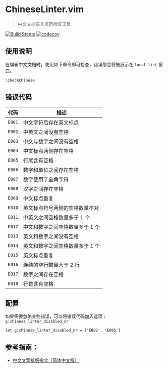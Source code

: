 # ChineseLinter.vim

> 中文文档语言规范检查工具

[![Build Status](https://travis-ci.org/wsdjeg/ChineseLinter.vim.svg?branch=master)](https://travis-ci.org/wsdjeg/ChineseLinter.vim)
[![codecov](https://codecov.io/gh/wsdjeg/ChineseLinter.vim/branch/master/graph/badge.svg)](https://codecov.io/gh/wsdjeg/ChineseLinter.vim)

## 使用说明

在编辑中文文档时，使用如下命令即可检查，错误信息将被展示在 `local list` 窗口。

```vim
:CheckChinese
```

## 错误代码

| 代码   | 描述                            |
| ------ | ------------------------------- |
| `E001` | 中文字符后存在英文标点          |
| `E002` | 中英文之间没有空格              |
| `E003` | 中文与数字之间没有空格          |
| `E004` | 中文标点两侧存在空格            |
| `E005` | 行尾含有空格                    |
| `E006` | 数字和单位之间存在空格          |
| `E007` | 数字使用了全角字符              |
| `E008` | 汉字之间存在空格                |
| `E009` | 中文标点重复                    |
| `E010` | 英文标点符号两侧的空格数量不对  |
| `E011` | 中英文之间空格数量多于 1 个     |
| `E012` | 中文和数字之间空格数量多于 1 个 |
| `E013` | 英文和数字之间没有空格          |
| `E014` | 英文和数字之间空格数量多于 1 个 |
| `E015` | 英文标点重复                    |
| `E016` | 连续的空行数量大于 2 行         |
| `E017` | 数字之间存在空格                |
| `E018` | 行首含有空格                    |

## 配置

如果需要忽略某些错误，可以将错误代码加入选项：`g:chinese_linter_disabled_nr`

```vim
let g:chinese_linter_disabled_nr = ['E002', 'E005']
```

## 参考指南：

- [中文文案排版指北（简体中文版）](https://github.com/mzlogin/chinese-copywriting-guidelines)
